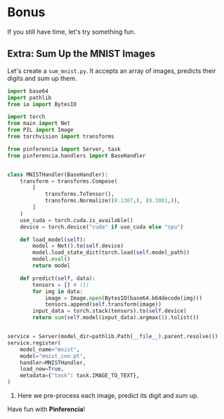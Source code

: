 # Bonus

If you still have time, let's try something fun.

## Extra: Sum Up the MNIST Images

Let's create a `sum_mnist.py`. It accepts an array of images, predicts their digits and sum up them.

```python title="sum_mnist.py" linenums="1" hl_lines="31-36"
import base64
import pathlib
from io import BytesIO

import torch
from main import Net
from PIL import Image
from torchvision import transforms

from pinferencia import Server, task
from pinferencia.handlers import BaseHandler


class MNISTHandler(BaseHandler):
    transform = transforms.Compose(
        [
            transforms.ToTensor(),
            transforms.Normalize((0.1307,), (0.3081,)),
        ]
    )
    use_cuda = torch.cuda.is_available()
    device = torch.device("cuda" if use_cuda else "cpu")

    def load_model(self):
        model = Net().to(self.device)
        model.load_state_dict(torch.load(self.model_path))
        model.eval()
        return model

    def predict(self, data):
        tensors = [] # (1)
        for img in data:
            image = Image.open(BytesIO(base64.b64decode(img)))
            tensors.append(self.transform(image))
        input_data = torch.stack(tensors).to(self.device)
        return sum(self.model(input_data).argmax(1).tolist())


service = Server(model_dir=pathlib.Path(__file__).parent.resolve())
service.register(
    model_name="mnist",
    model="mnist_cnn.pt",
    handler=MNISTHandler,
    load_now=True,
    metadata={"task": task.IMAGE_TO_TEXT},
)

```

1. Here we pre-process each image, predict its digit and sum up.

Have fun with **Pinferencia**!
